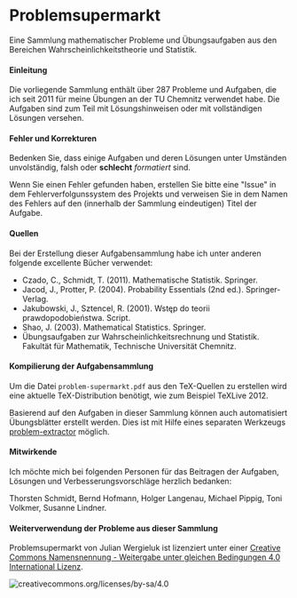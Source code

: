 Problemsupermarkt
=================

Eine Sammlung mathematischer Probleme und Übungsaufgaben aus den Bereichen
Wahrscheinlichkeitstheorie und Statistik.

#### Einleitung

Die vorliegende Sammlung enthält über 287 Probleme und Aufgaben, die ich seit
2011 für meine Übungen an der TU Chemnitz verwendet habe. Die Aufgaben sind zum
Teil mit Lösungshinweisen oder mit vollständigen Lösungen versehen. 

#### Fehler und Korrekturen

Bedenken Sie, dass einige Aufgaben und deren Lösungen unter Umständen
unvolständig, falsh oder **schlecht** *formatiert* sind. 

Wenn Sie einen Fehler gefunden haben, erstellen Sie bitte eine "Issue" in dem
Fehlerverfolgunssystem des Projekts und verweisen Sie in dem Namen des Fehlers
auf den (innerhalb der Sammlung eindeutigen) Titel der Aufgabe. 

#### Quellen

Bei der Erstellung dieser Aufgabensammlung habe ich unter anderen folgende
excellente Bücher verwendet:

* Czado, C., Schmidt, T. (2011). Mathematische Statistik. Springer.
* Jacod, J., Protter, P. (2004). Probability Essentials (2nd ed.). Springer-Verlag.
* Jakubowski, J., Sztencel, R. (2001). Wstęp do teorii prawdopodobieństwa. Script.
* Shao, J. (2003). Mathematical Statistics. Springer.
* Übungsaufgaben zur Wahrscheinlichkeitsrechnung und Statistik. Fakultät für
  Mathematik, Technische Universität Chemnitz. 

#### Kompilierung der Aufgabensammlung

Um die Datei `problem-supermarkt.pdf` aus den TeX-Quellen zu erstellen wird eine aktuelle
TeX-Distribution benötigt, wie zum Beispiel TeXLive 2012. 

Basierend auf den Aufgaben in dieser Sammlung können auch automatisiert
Übungsblätter erstellt werden. Dies ist mit Hilfe eines separaten Werkzeugs 
[problem-extractor](https://github.com/jwergieluk/problem-extractor)
möglich. 

#### Mitwirkende

Ich möchte mich bei folgenden Personen für das Beitragen der Aufgaben, Lösungen und
Verbesserungsvorschläge herzlich bedanken: 

Thorsten Schmidt, Bernd Hofmann, Holger Langenau, Michael Pippig, Toni Volkmer,
Susanne Lindner.

#### Weiterverwendung der Probleme aus dieser Sammlung

Problemsupermarkt von Julian Wergieluk ist lizenziert unter einer [Creative
Commons Namensnennung - Weitergabe unter gleichen Bedingungen 4.0 International
Lizenz](http://creativecommons.org/licenses/by-sa/4.0/).

![creativecommons.org/licenses/by-sa/4.0](https://i.creativecommons.org/l/by-sa/4.0/88x31.png)

<!-- vim: set syntax=markdown: set spelllang=de: set spell: -->
